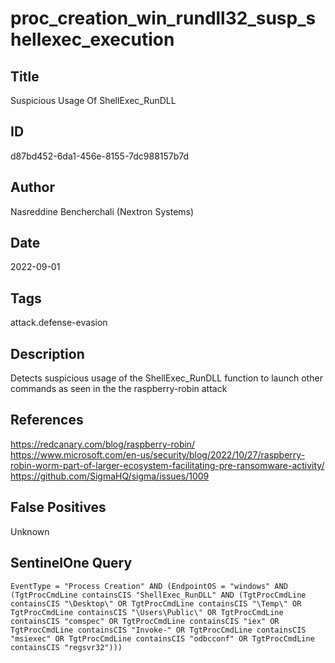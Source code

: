 # proc_creation_win_rundll32_susp_shellexec_execution

## Title
Suspicious Usage Of ShellExec_RunDLL

## ID
d87bd452-6da1-456e-8155-7dc988157b7d

## Author
Nasreddine Bencherchali (Nextron Systems)

## Date
2022-09-01

## Tags
attack.defense-evasion

## Description
Detects suspicious usage of the ShellExec_RunDLL function to launch other commands as seen in the the raspberry-robin attack

## References
https://redcanary.com/blog/raspberry-robin/
https://www.microsoft.com/en-us/security/blog/2022/10/27/raspberry-robin-worm-part-of-larger-ecosystem-facilitating-pre-ransomware-activity/
https://github.com/SigmaHQ/sigma/issues/1009

## False Positives
Unknown

## SentinelOne Query
```
EventType = "Process Creation" AND (EndpointOS = "windows" AND (TgtProcCmdLine containsCIS "ShellExec_RunDLL" AND (TgtProcCmdLine containsCIS "\Desktop\" OR TgtProcCmdLine containsCIS "\Temp\" OR TgtProcCmdLine containsCIS "\Users\Public\" OR TgtProcCmdLine containsCIS "comspec" OR TgtProcCmdLine containsCIS "iex" OR TgtProcCmdLine containsCIS "Invoke-" OR TgtProcCmdLine containsCIS "msiexec" OR TgtProcCmdLine containsCIS "odbcconf" OR TgtProcCmdLine containsCIS "regsvr32")))

```